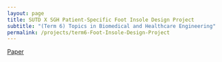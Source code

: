 ```yaml
---
layout: page
title: SUTD X SGH Patient-Specific Foot Insole Design Project
subtitle: "(Term 6) Topics in Biomedical and Healthcare Engineering"
permalink: /projects/term6-Foot-Insole-Design-Project
---
```

<!--popup for final report -->
<p><a target= "_blank" href ="BMHE_FinalReport.pdf">Paper</a></p>
